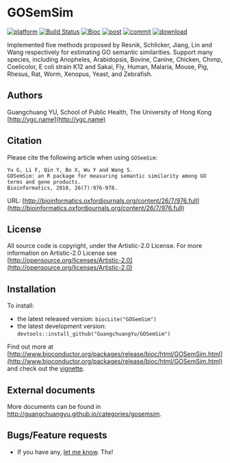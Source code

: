 #  GOSemSim

[![platform](http://www.bioconductor.org/shields/availability/devel/GOSemSim.svg)](http://www.bioconductor.org/packages/devel/bioc/html/GOSemSim.html#archives)
[![Build Status](http://www.bioconductor.org/shields/build/devel/bioc/GOSemSim.svg)](http://bioconductor.org/checkResults/devel/bioc-LATEST/GOSemSim/)
[![Bioc](http://www.bioconductor.org/shields/years-in-bioc/GOSemSim.svg)](http://www.bioconductor.org/packages/devel/bioc/html/GOSemSim.html#since)
[![post](http://www.bioconductor.org/shields/posts/GOSemSim.svg)](https://support.bioconductor.org/t/GOSemSim/)
[![commit](http://www.bioconductor.org/shields/commits/bioc/GOSemSim.svg)](http://www.bioconductor.org/packages/devel/bioc/html/GOSemSim.html#svn_source)
[![download](http://www.bioconductor.org/shields/downloads/GOSemSim.svg)](http://bioconductor.org/packages/stats/bioc/GOSemSim.html)

Implemented five methods proposed by Resnik, Schlicker, Jiang, Lin and Wang respectively for estimating GO semantic similarities. Support many species, including Anopheles, Arabidopsis, Bovine, Canine, Chicken, Chimp, Coelicolor, E coli strain K12 and Sakai, Fly, Human, Malaria, Mouse, Pig, Rhesus, Rat, Worm, Xenopus, Yeast, and Zebrafish.

## Authors ##

Guangchuang YU, School of Public Health, The University of Hong Kong [http://ygc.name](http://ygc.name)

## Citation ##

Please cite the following article when using `GOSemSim`:

```
Yu G, Li F, Qin Y, Bo X, Wu Y and Wang S. 
GOSemSim: an R package for measuring semantic similarity among GO terms and gene products.
Bioinformatics, 2010, 26(7):976-978. 
```

URL: [http://bioinformatics.oxfordjournals.org/content/26/7/976.full](http://bioinformatics.oxfordjournals.org/content/26/7/976.full)

## License ##

All source code is copyright, under the Artistic-2.0 License.
For more information on Artistic-2.0 License see [http://opensource.org/licenses/Artistic-2.0](http://opensource.org/licenses/Artistic-2.0)

## Installation ##

To install:
 * the latest released version:
   `biocLite("GOSemSim")`
 * the latest development version:
   `devtools::install_github("GuangchuangYu/GOSemSim")`

Find out more at [http://www.bioconductor.org/packages/release/bioc/html/GOSemSim.html](http://www.bioconductor.org/packages/release/bioc/html/GOSemSim.html) and check out the [vignette](http://www.bioconductor.org/packages/release/bioc/vignettes/clusterProfiler/inst/doc/GOSemSim.pdf).


## External documents

More documents can be found in <http://guangchuangyu.github.io/categories/gosemsim>.

## Bugs/Feature requests ##

 - If you have any, [let me know](https://github.com/GuangchuangYu/GOSemSim/issues). Thx!


